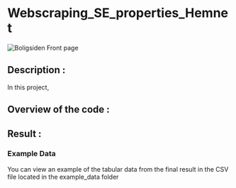 # Webscraping_SE_properties_Hemnet

![Boligsiden Front page](frontpage.PNG)

## Description : 
In this project, 

## Overview of the code : 


## Result : 

### Example Data

You can view an example of the tabular data from the final result in the CSV file located in the example_data folder
